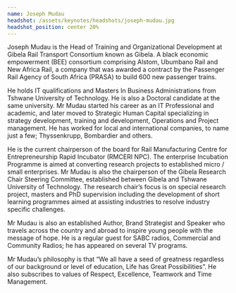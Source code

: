 ```yaml
---
name: Joseph Mudau
headshot: /assets/keynotes/headshots/joseph-mudau.jpg
headshot_position: center 20%
---
```


Joseph Mudau is the Head of Training and Organizational Development at Gibela Rail Transport Consortium known as Gibela. A black economic empowerment (BEE) consortium comprising Alstom, Ubumbano Rail and New Africa Rail, a company that was awarded a contract by the Passenger Rail Agency of South Africa (PRASA) to build 600 new passenger trains.

He holds IT qualifications and Masters In Business Administrations from Tshwane University of Technology. He is also a Doctoral candidate at the same university. Mr Mudau started his career as an IT Professional and academic, and later moved to Strategic Human Capital specializing in strategy development, training and development, Operations and Project management. He has worked for local and international companies, to name just a few; Thyssenkrupp, Bombardier and others.

He is the current chairperson of the board for Rail Manufacturing Centre for Entrepreneurship Rapid Incubator (RMCERI NPC). The enterprise Incubation Programme is aimed at converting research projects to established micro / small enterprises. Mr Mudau is also the chairperson of the Gibela Research Chair Steering Committee, established between Gibela and Tshwane University of Technology. The research chair’s focus is on special research project, masters and PhD supervision including the development of short learning programmes aimed at assisting industries to resolve industry specific challenges.

Mr Mudau is also an established Author, Brand Strategist and Speaker who travels across the country and abroad to inspire young people with the message of hope. He is a regular guest for SABC radios, Commercial and Community Radios; he has appeared on several TV programs.

Mr Mudau’s philosophy is that “We all have a seed of greatness regardless of our background or level of education, Life has Great Possibilities”. He also subscribes to values of Respect, Excellence, Teamwork and Time Management.
